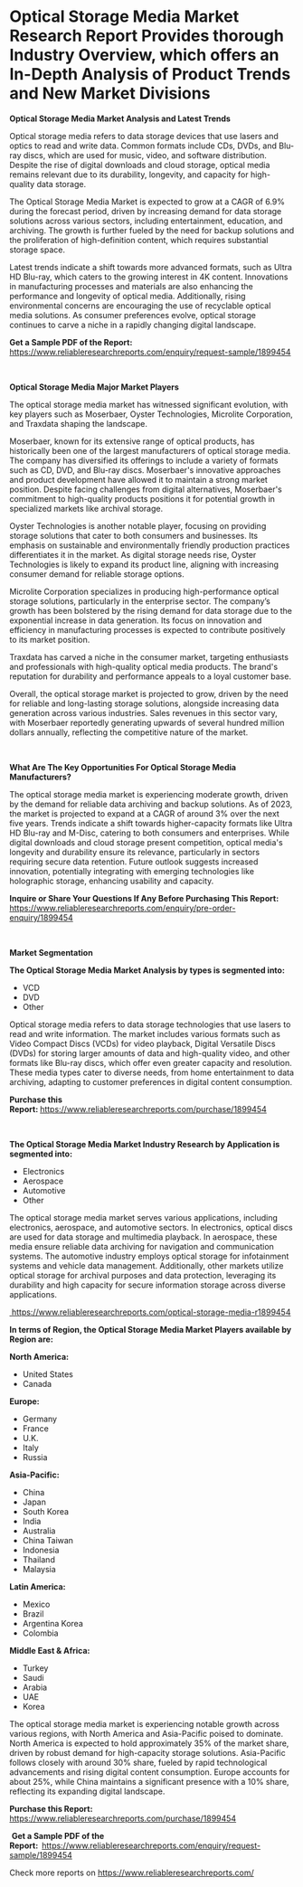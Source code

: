 <p><h1>Optical Storage Media Market Research Report Provides thorough Industry Overview, which offers an In-Depth Analysis of Product Trends and New Market Divisions</h1></p><p><strong>Optical Storage Media Market Analysis and Latest Trends</strong></p>
<p><p>Optical storage media refers to data storage devices that use lasers and optics to read and write data. Common formats include CDs, DVDs, and Blu-ray discs, which are used for music, video, and software distribution. Despite the rise of digital downloads and cloud storage, optical media remains relevant due to its durability, longevity, and capacity for high-quality data storage.</p><p>The Optical Storage Media Market is expected to grow at a CAGR of 6.9% during the forecast period, driven by increasing demand for data storage solutions across various sectors, including entertainment, education, and archiving. The growth is further fueled by the need for backup solutions and the proliferation of high-definition content, which requires substantial storage space. </p><p>Latest trends indicate a shift towards more advanced formats, such as Ultra HD Blu-ray, which caters to the growing interest in 4K content. Innovations in manufacturing processes and materials are also enhancing the performance and longevity of optical media. Additionally, rising environmental concerns are encouraging the use of recyclable optical media solutions. As consumer preferences evolve, optical storage continues to carve a niche in a rapidly changing digital landscape.</p></p>
<p><strong>Get a Sample PDF of the Report:&nbsp;</strong> <a href="https://www.reliableresearchreports.com/enquiry/request-sample/1899454?utm_campaign=2267&utm_medium=2&utm_source=Github&utm_content=ia&utm_term=06042025&utm_id=optical-storage-media">https://www.reliableresearchreports.com/enquiry/request-sample/1899454</a></p>
<p>&nbsp;</p>
<p><strong>Optical Storage Media Major Market Players</strong></p>
<p><p>The optical storage media market has witnessed significant evolution, with key players such as Moserbaer, Oyster Technologies, Microlite Corporation, and Traxdata shaping the landscape. </p><p>Moserbaer, known for its extensive range of optical products, has historically been one of the largest manufacturers of optical storage media. The company has diversified its offerings to include a variety of formats such as CD, DVD, and Blu-ray discs. Moserbaer's innovative approaches and product development have allowed it to maintain a strong market position. Despite facing challenges from digital alternatives, Moserbaer's commitment to high-quality products positions it for potential growth in specialized markets like archival storage.</p><p>Oyster Technologies is another notable player, focusing on providing storage solutions that cater to both consumers and businesses. Its emphasis on sustainable and environmentally friendly production practices differentiates it in the market. As digital storage needs rise, Oyster Technologies is likely to expand its product line, aligning with increasing consumer demand for reliable storage options.</p><p>Microlite Corporation specializes in producing high-performance optical storage solutions, particularly in the enterprise sector. The company’s growth has been bolstered by the rising demand for data storage due to the exponential increase in data generation. Its focus on innovation and efficiency in manufacturing processes is expected to contribute positively to its market position.</p><p>Traxdata has carved a niche in the consumer market, targeting enthusiasts and professionals with high-quality optical media products. The brand's reputation for durability and performance appeals to a loyal customer base. </p><p>Overall, the optical storage market is projected to grow, driven by the need for reliable and long-lasting storage solutions, alongside increasing data generation across various industries. Sales revenues in this sector vary, with Moserbaer reportedly generating upwards of several hundred million dollars annually, reflecting the competitive nature of the market.</p></p>
<p>&nbsp;</p>
<p><strong>What Are The Key Opportunities For Optical Storage Media Manufacturers?</strong></p>
<p><p>The optical storage media market is experiencing moderate growth, driven by the demand for reliable data archiving and backup solutions. As of 2023, the market is projected to expand at a CAGR of around 3% over the next five years. Trends indicate a shift towards higher-capacity formats like Ultra HD Blu-ray and M-Disc, catering to both consumers and enterprises. While digital downloads and cloud storage present competition, optical media's longevity and durability ensure its relevance, particularly in sectors requiring secure data retention. Future outlook suggests increased innovation, potentially integrating with emerging technologies like holographic storage, enhancing usability and capacity.</p></p>
<p><strong>Inquire or Share Your Questions If Any Before Purchasing This Report:</strong> <a href="https://www.reliableresearchreports.com/enquiry/pre-order-enquiry/1899454?utm_campaign=2267&utm_medium=2&utm_source=Github&utm_content=ia&utm_term=06042025&utm_id=optical-storage-media">https://www.reliableresearchreports.com/enquiry/pre-order-enquiry/1899454</a></p>
<p>&nbsp;</p>
<p><strong>Market Segmentation</strong></p>
<p><strong>The Optical Storage Media Market Analysis by types is segmented into:</strong></p>
<p><ul><li>VCD</li><li>DVD</li><li>Other</li></ul></p>
<p><p>Optical storage media refers to data storage technologies that use lasers to read and write information. The market includes various formats such as Video Compact Discs (VCDs) for video playback, Digital Versatile Discs (DVDs) for storing larger amounts of data and high-quality video, and other formats like Blu-ray discs, which offer even greater capacity and resolution. These media types cater to diverse needs, from home entertainment to data archiving, adapting to customer preferences in digital content consumption.</p></p>
<p><strong>Purchase this Report:&nbsp;</strong><a href="https://www.reliableresearchreports.com/purchase/1899454?utm_campaign=2267&utm_medium=2&utm_source=Github&utm_content=ia&utm_term=06042025&utm_id=optical-storage-media">https://www.reliableresearchreports.com/purchase/1899454</a></p>
<p>&nbsp;</p>
<p><strong>The Optical Storage Media Market Industry Research by Application is segmented into:</strong></p>
<p><ul><li>Electronics</li><li>Aerospace</li><li>Automotive</li><li>Other</li></ul></p>
<p><p>The optical storage media market serves various applications, including electronics, aerospace, and automotive sectors. In electronics, optical discs are used for data storage and multimedia playback. In aerospace, these media ensure reliable data archiving for navigation and communication systems. The automotive industry employs optical storage for infotainment systems and vehicle data management. Additionally, other markets utilize optical storage for archival purposes and data protection, leveraging its durability and high capacity for secure information storage across diverse applications.</p></p>
<p><a href="https://www.reliableresearchreports.com/optical-storage-media-r1899454?utm_campaign=2267&utm_medium=2&utm_source=Github&utm_content=ia&utm_term=06042025&utm_id=optical-storage-media">&nbsp;https://www.reliableresearchreports.com/optical-storage-media-r1899454</a></p>
<p><strong>In terms of Region, the Optical Storage Media Market Players available by Region are:</strong></p>
<p>
    <p> <strong> North America: </strong>
        <ul>
            <li>United States</li>
            <li>Canada</li>
        </ul>
        </p> 
    <p> <strong> Europe: </strong>
        <ul>
            <li>Germany</li>
            <li>France</li>
            <li>U.K.</li>
            <li>Italy</li>
            <li>Russia</li>
        </ul>
        </p> 
    <p> <strong> Asia-Pacific: </strong>
        <ul>
            <li>China</li>
            <li>Japan</li>
            <li>South Korea</li>
            <li>India</li>
            <li>Australia</li>
            <li>China Taiwan</li>
            <li>Indonesia</li>
            <li>Thailand</li>
            <li>Malaysia</li>
        </ul>
        </p> 
    <p> <strong> Latin America: </strong>
        <ul>
            <li>Mexico</li>
            <li>Brazil</li>
            <li>Argentina Korea</li>
            <li>Colombia</li>
        </ul>
        </p> 
    <p> <strong> Middle East & Africa: </strong>
        <ul>
            <li>Turkey</li>
            <li>Saudi</li>
            <li>Arabia</li>
            <li>UAE</li>
            <li>Korea</li>
        </ul>
    </p>
    </p>
<p><p>The optical storage media market is experiencing notable growth across various regions, with North America and Asia-Pacific poised to dominate. North America is expected to hold approximately 35% of the market share, driven by robust demand for high-capacity storage solutions. Asia-Pacific follows closely with around 30% share, fueled by rapid technological advancements and rising digital content consumption. Europe accounts for about 25%, while China maintains a significant presence with a 10% share, reflecting its expanding digital landscape.</p></p>
<p><strong>Purchase this Report: </strong><a href="https://www.reliableresearchreports.com/purchase/1899454?utm_campaign=2267&utm_medium=2&utm_source=Github&utm_content=ia&utm_term=06042025&utm_id=optical-storage-media">https://www.reliableresearchreports.com/purchase/1899454</a></p>
<p>&nbsp;<strong>Get a Sample PDF of the Report:&nbsp;&nbsp;</strong><a href="https://www.reliableresearchreports.com/enquiry/request-sample/1899454?utm_campaign=2267&utm_medium=2&utm_source=Github&utm_content=ia&utm_term=06042025&utm_id=optical-storage-media">https://www.reliableresearchreports.com/enquiry/request-sample/1899454</a></p>
<p><strong></strong></p>
<p>Check more reports on <a href="https://www.reliableresearchreports.com/?utm_campaign=2267&utm_medium=2&utm_source=Github&utm_content=ia&utm_term=06042025&utm_id=optical-storage-media">https://www.reliableresearchreports.com/</a></p>